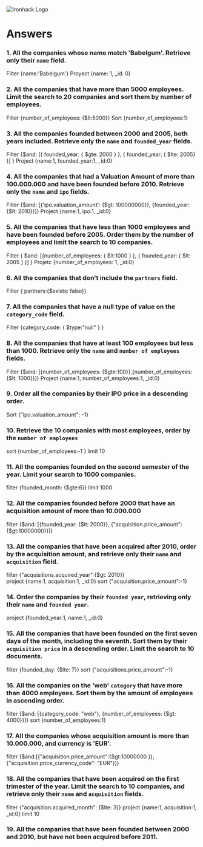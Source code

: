 ![Ironhack Logo](https://i.imgur.com/1QgrNNw.png)

# Answers

### 1. All the companies whose name match 'Babelgum'. Retrieve only their `name` field.

Filter {name:'Babelgum'}
Proyect {name: 1, _id: 0}

### 2. All the companies that have more than 5000 employees. Limit the search to 20 companies and sort them by **number of employees**.

Filter {number_of_employees: {$lt:5000}}
Sort {number_of_employees:1} 


### 3. All the companies founded between 2000 and 2005, both years included. Retrieve only the `name` and `founded_year` fields.

Filter {$and: [{ founded_year: { $gte: 2000 } }, { founded_year: { $lte:  2005} }] } 
Project {name:1, founded_year:1, _id:0}


### 4. All the companies that had a Valuation Amount of more than 100.000.000 and have been founded before 2010. Retrieve only the `name` and `ipo` fields.
Filter {$and: [{'ipo.valuation_amount': {$gt: 100000000}}, {founded_year: {$lt: 2010}}]}
Project {name:1, ipo:1, _id:0}




### 5. All the companies that have less than 1000 employees and have been founded before 2005. Order them by the number of employees and limit the search to 10 companies.
 Filter { $and: [{number_of_employees: { $lt:1000 } }, { founded_year: { $lt: 2005 } }] }
 Projetc {number_of_employees: 1, _id:0}

### 6. All the companies that don't include the `partners` field.
Filter { partners:{$exists: false}}

### 7. All the companies that have a null type of value on the `category_code` field.
Filter {category_code: { $type:"null" } }

### 8. All the companies that have at least 100 employees but less than 1000. Retrieve only the `name` and `number of employees` fields.
Filter {$and: [{number_of_employees: {$gte:100}},{number_of_employees:{$lt: 1000}}]}
Project {name:1, number_of_employees:1, _id:0}



### 9. Order all the companies by their IPO price in a descending order.

 Sort {"ipo.valuation_amount": -1}

### 10. Retrieve the 10 companies with most employees, order by the `number of employees`

sort {number_of_employees:-1 }
limit 10

### 11. All the companies founded on the second semester of the year. Limit your search to 1000 companies.

filter {founded_month: {$gte:6}}
limit 1000

### 12. All the companies founded before 2000 that have an acquisition amount of more than 10.000.000

filter {$and: [{founded_year: {$lt: 2000}}, {"acquisition.price_amount": {$gt:10000000}}]}

### 13. All the companies that have been acquired after 2010, order by the acquisition amount, and retrieve only their `name` and `acquisition` field.

filter {"acquisitions.acquired_year":{$gt: 2010}}  
project {name:1, acquisition:1, _id:0}
sort {"acquisition.price_amount":-1} 


### 14. Order the companies by their `founded year`, retrieving only their `name` and `founded year`.

project {founded_year:1, name:1, _id:0}

### 15. All the companies that have been founded on the first seven days of the month, including the seventh. Sort them by their `acquisition price` in a descending order. Limit the search to 10 documents.

filter {founded_day: {$lte: 7}}
sort {"acquisitions.price_amount":-1}

### 16. All the companies on the 'web' `category` that have more than 4000 employees. Sort them by the amount of employees in ascending order.

filter {$and: [{category_code: "web"}, {number_of_employees: {$gt: 4000}}]}
sort {number_of_employees:1}


### 17. All the companies whose acquisition amount is more than 10.000.000, and currency is 'EUR'.

filter {$and:[{"acquisition.price_amount":{$gt:10000000 }}, {"acquisition.price_currency_code": "EUR"}]}

### 18. All the companies that have been acquired on the first trimester of the year. Limit the search to 10 companies, and retrieve only their `name` and `acquisition` fields.

filter {"acquisition.acquired_month": {$lte: 3}}
project {name:1, acquisition:1, _id:0}
limit 10

### 19. All the companies that have been founded between 2000 and 2010, but have not been acquired before 2011.


